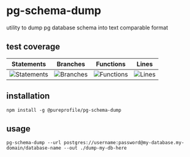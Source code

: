 # pg-schema-dump

utility to dump pg database schema into text comparable format

## test coverage

| Statements | Branches | Functions | Lines |
| -----------|----------|-----------|-------|
| ![Statements](https://img.shields.io/badge/Coverage-68.48%25-red.svg "Make me better!") | ![Branches](https://img.shields.io/badge/Coverage-36.96%25-red.svg "Make me better!") | ![Functions](https://img.shields.io/badge/Coverage-56.25%25-red.svg "Make me better!") | ![Lines](https://img.shields.io/badge/Coverage-69.23%25-red.svg "Make me better!") |

## installation

```
npm install -g @pureprofile/pg-schema-dump
```

## usage

```
pg-schema-dump --url postgres://username:password@my-database.my-domain/database-name --out ./dump-my-db-here
```
